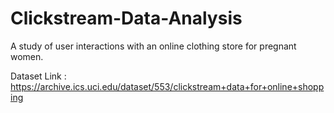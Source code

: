 # Clickstream-Data-Analysis
A study of user interactions with an online clothing store for pregnant women.


Dataset Link : https://archive.ics.uci.edu/dataset/553/clickstream+data+for+online+shopping
